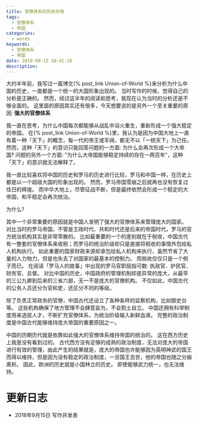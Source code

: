 ```yaml
---
title: 官僚体系的历史作用
tags:
  - 官僚体系
  - 帝国
categories:
  - words
keywords:
  - 官僚体系
  - 帝国
date: 2018-09-15 10:41:28
description:
---
```






大约半年前，我写过一篇博文{% post_link Union-of-World %}来分析为什么中国的历史，一直都是一个统一的大国形象出现的。 
当时写作的时候，觉得自己的分析是正确的。
然而，经过这半年的阅读和思考，我现在认为当时的分析还是不够全面的。
这里面的原因其实还有很多，今天想要说的是另外一个至关重要的原因: **强大的官僚体系**

<escape><!-- more --></escape>

我一直在思考，为什么中国每次都能够从战乱中浴火重生，重新形成一个强大稳定的帝国。
在{% post_link Union-of-World %}里，我认为是因为中国大地上一直有着一种「天下」的概念，每一代的帝王或军阀，都无不以「一统天下」为己任。
然而，这种「天下」的意识只能回答问题的一方面: 为什么会再次形成一个大帝国?
问题的另外一个方面: "为什么大帝国能够稳定持续的存在一两百年"，这种「天下」的意识就无法解释了。

我一直比较喜欢将中国的历史和罗马的历史进行比较，罗马和中国一样，在历史上都是以一个超级大国的形象出现的。
然而，罗马帝国雪崩之后就再也没有恢复过往日的辉煌。
而中华大地上，尽管征战不断，但是最终依然会形成一个稳定的大帝国，和平稳定会再次统治。

为什么?

其中一个非常重要的原因就是中国人发明了强大的官僚体系来管理庞大的国家。
对比当时的罗马帝国，不管是王政时代、共和时代还是后来的帝国时代，罗马的官方统治机构其实是非常零散的。
比如最重要的一个的差别就在于税收，中国古代有一整套的官僚体系来收税；而罗马的统治阶级却只是直接将税收的事情外包给私人机构执行。
如此重要的国家财政来源却承包给私人机构来执行，虽然节省了大量的人力物力，但是也失去了对国家的最基本的控制力。
而税收仅仅只是一个例子而已。
在阅读「罗马人的故事」中出现的罗马官职屈指可数: 执政官、护民官、财务官、总督。
对比中国的历史，中国政府的管理机制却是异常的庞大，从最早的三公九卿到后来的三省六部，无一不是庞大的官僚机构。
不仅如此，中国古代的公务人员还分为官和吏，还区分不同的等级。

除了负责正常政务的官僚，中国古代还设立了各种各样的监察机构，比如御史台等。
这些机构确保了地方管理不会肆意妄为，不会割土自立。
中国还拥有科举制度用来选拔人才，不断扩充官僚体系，为统治阶级输入新鲜血液。
完整的政治制度是中国古代能够维持庞大帝国的重要原因之一。

中国的历朝历代就是依靠如此强大的官僚体系维持帝国的统治的。
这在西方历史上我是没有看到过的。
古代西方没有足够的成熟的政治制度，无法对庞大的帝国进行有效的管理，由此产生的结果就是，庞大的帝国也许能够因为英明神武的国王而得以维持，但是因为没有稳定的政治制度，一旦国王去世，他的帝国也随之分崩离析。
因此，欧洲的历史就是小国林立的历史。
即使能够武力统一，也无法维持。


# 更新日志

- 2018年9月15日 写作并发表
